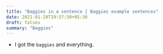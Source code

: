 ```yaml
---
title: "Baggies in a sentence | Baggies example sentences"
date: 2021-01-20T19:57:50+05:30
draft: falses
summary: "Baggies"
---
```

- I got the `baggies` and everything.
                 
